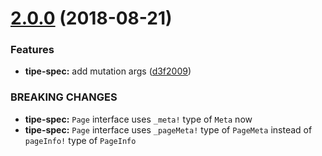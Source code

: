 # [2.0.0](https://github.com/tipeio/schema-tools/compare/v1.1.0...v2.0.0) (2018-08-21)


### Features

* **tipe-spec:** add mutation args ([d3f2009](https://github.com/tipeio/schema-tools/commit/d3f2009))


### BREAKING CHANGES

* **tipe-spec:** `Page` interface uses `_meta!` type of `Meta` now
* **tipe-spec:** `Page` interface uses `_pageMeta!` type of `PageMeta` instead of `pageInfo!` type of `PageInfo`
